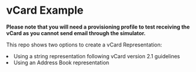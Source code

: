<h1>vCard Example</h1>

<strong>Please note that you will need a provisioning profile to test receiving the vCard as you cannot send email through the simulator.</strong>

<p>This repo shows two options to create a vCard Representation:</p>

<li>Using a string representation following vCard version 2.1 guidelines</li>

<li>Using an Address Book representation</li>
